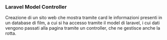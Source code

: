 ### Laravel Model Controller

Creazione di un sito web che mostra tramite card le informazioni presenti in un database di film, a cui si ha accesso tramite il model di laravel, i cui dati vengono passati alla pagina tramite un controller, che ne gestisce anche la rotta.
